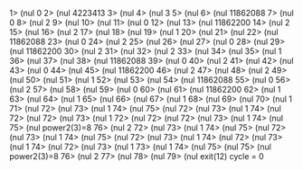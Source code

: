 1> (nul 0
2> (nul 4223413
3> (nul
4> (nul 3
5> (nul
6> (nul 11862088
7> (nul 0
8> (nul 2
9> (nul
10> (nul
11> (nul 0
12> (nul
13> (nul 11862200
14> (nul 2
15> (nul
16> (nul 2
17> (nul
18> (nul
19> (nul 1
20> (nul
21> (nul
22> (nul 11862088
23> (nul 0
24> (nul 2
25> (nul
26> (nul
27> (nul 0
28> (nul
29> (nul 11862200
30> (nul 2
31> (nul
32> (nul 2
33> (nul
34> (nul
35> (nul 1
36> (nul
37> (nul
38> (nul 11862088
39> (nul 0
40> (nul 2
41> (nul
42> (nul
43> (nul 0
44> (nul
45> (nul 11862200
46> (nul 2
47> (nul
48> (nul 2
49> (nul
50> (nul
51> (nul 1
52> (nul
53> (nul
54> (nul 11862088
55> (nul 0
56> (nul 2
57> (nul
58> (nul
59> (nul 0
60> (nul
61> (nul 11862200
62> (nul 1
63> (nul
64> (nul 1
65> (nul
66> (nul
67> (nul 1
68> (nul
69> (nul
70> (nul 1
71> (nul
72> (nul
73> (nul 1
74> (nul
75> (nul
72> (nul
73> (nul 1
74> (nul
72> (nul
72> (nul
73> (nul 1
72> (nul
72> (nul
72> (nul
73> (nul 1
74> (nul
75> (nul
power2(3)=8
76> (nul 2
72> (nul
73> (nul 1
74> (nul
75> (nul
72> (nul
73> (nul 1
74> (nul
75> (nul
72> (nul
73> (nul 1
74> (nul
72> (nul
73> (nul 1
74> (nul
72> (nul
73> (nul 1
73> (nul 1
74> (nul
75> (nul
75> (nul
power2(3)=8
76> (nul 2
77> (nul
78> (nul
79> (nul
exit(12) cycle = 0
